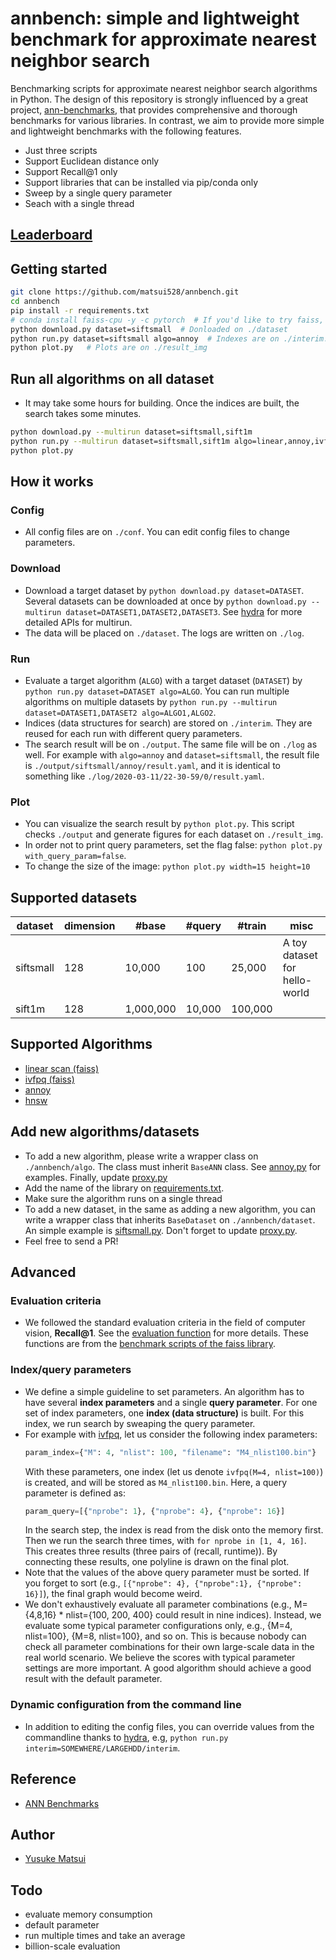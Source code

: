 # annbench: simple and lightweight benchmark for approximate nearest neighbor search

Benchmarking scripts for approximate nearest neighbor search algorithms in Python. The design of this repository is strongly influenced by a great project, [ann-benchmarks](https://github.com/erikbern/ann-benchmarks), that provides comprehensive and thorough benchmarks for various libraries. In contrast, we aim to provide more simple and lightweight benchmarks with the following features.

- Just three scripts
- Support Euclidean distance only
- Support Recall@1 only
- Support libraries that can be installed via pip/conda only
- Sweep by a single query parameter
- Seach with a single thread

## [Leaderboard](https://github.com/matsui528/annbench_leaderboard)

## Getting started
```bash
git clone https://github.com/matsui528/annbench.git
cd annbench
pip install -r requirements.txt
# conda install faiss-cpu -y -c pytorch  # If you'd like to try faiss, run this on anaconda
python download.py dataset=siftsmall  # Donloaded on ./dataset
python run.py dataset=siftsmall algo=annoy  # Indexes are on ./interim. Results are on ./output
python plot.py   # Plots are on ./result_img
```

## Run all algorithms on all dataset
- It may take some hours for building. Once the indices are built, the search takes some minutes.
```bash
python download.py --multirun dataset=siftsmall,sift1m
python run.py --multirun dataset=siftsmall,sift1m algo=linear,annoy,ivfpq,hnsw
python plot.py
```

## How it works

### Config
- All config files are on `./conf`. You can edit config files to change parameters.

### Download
- Download a target dataset by `python download.py dataset=DATASET`. 
Several datasets can be downloaded at once by `python download.py --multirun dataset=DATASET1,DATASET2,DATASET3`. See [hydra](https://hydra.cc/) for more detailed APIs for multirun.
- The data will be placed on `./dataset`. The logs are written on `./log`.

### Run
- Evaluate a target algorithm (`ALGO`) with a target dataset (`DATASET`) by `python run.py dataset=DATASET algo=ALGO`. You can run multiple algorithms on multiple datasets by `python run.py --multirun dataset=DATASET1,DATASET2 algo=ALGO1,ALGO2`.
- Indices (data structures for search) are stored on `./interim`. They are reused for each run with different query parameters.
- The search result will be on `./output`. The same file will be on `./log` as well. For example with `algo=annoy` and `dataset=siftsmall`, the result file is `./output/siftsmall/annoy/result.yaml`, and it is identical to something like `./log/2020-03-11/22-30-59/0/result.yaml`.

### Plot
- You can visualize the search result by `python plot.py`. This script checks `./output` and generate figures for each dataset on `./result_img`.
- In order not to print query parameters, set the flag false: `python plot.py with_query_param=false`.
- To change the size of the image: `python plot.py width=15 height=10`





## Supported datasets
| dataset | dimension | #base | #query | #train | misc
| --- | --- | --- | --- | --- | --- |
| siftsmall | 128 |    10,000 |    100 |  25,000 | A toy dataset for hello-world|
| sift1m    | 128 | 1,000,000 | 10,000 | 100,000 | |

## Supported Algorithms
- [linear scan (faiss)](https://github.com/facebookresearch/faiss)
- [ivfpq (faiss)](https://github.com/facebookresearch/faiss)
- [annoy](https://github.com/spotify/annoy)
- [hnsw](https://github.com/nmslib/hnswlib)



## Add new algorithms/datasets
- To add a new algorithm, please write a wrapper class on `./annbench/algo`. 
The class must inherit `BaseANN` class. See [annoy.py](annbench/algo/annoy.py) for examples. Finally, update [proxy.py](annbench/algo/proxy.py)
- Add the name of the library on [requirements.txt](requirements.txt).
- Make sure the algorithm runs on a single thread
- To add a new dataset, in the same as adding a new algorithm, 
you can write a wrapper class that inherits `BaseDataset` on `./annbench/dataset`.
An simple example is  [siftsmall.py](annbench/dataset/siftsmall.py).
Don't forget to update [proxy.py](annbench/dataset/proxy.py).
- Feel free to send a PR!


## Advanced


### Evaluation criteria
- We followed the standard evaluation criteria in the field of computer vision, **Recall@1**. See the [evaluation function](annbench/util.py) for more details. These functions are from the [benchmark scripts of the faiss library](https://github.com/facebookresearch/faiss/tree/master/benchs).



### Index/query parameters
- We define a simple guideline to set parameters. An algorithm has to have several **index parameters** and a single **query parameter**. For one set of index parameters, one **index (data structure)** is built. For this index, we run search by sweaping the query parameter.
- For example with [ivfpq](conf/algo/ivfpq.yaml), let us consider the following index parameters:
  ```python
  param_index={"M": 4, "nlist": 100, "filename": "M4_nlist100.bin"}
  ```
  With these parameters, one index (let us denote `ivfpq(M=4, nlist=100)`) is created, and will be stored as `M4_nlist100.bin`. 
  Here, a query parameter is defined as:
  ```python
  param_query=[{"nprobe": 1}, {"nprobe": 4}, {"nprobe": 16}]
  ```
  In the search step, the index is read from the disk onto the memory first. Then we run the search three times, with `for nprobe in [1, 4, 16]`. This creates three results (three pairs of (recall, runtime)). By connecting these results, one polyline is drawn on the final plot.
- Note that the values of the above query parameter must be sorted. If you forget to sort (e.g., `[{"nprobe": 4}, {"nprobe":1}, {"nprobe": 16}]`), the final graph would become weird.
- We don't exhaustively evaluate all parameter combinations (e.g., M={4,8,16} * nlist={100, 200, 400} could result in nine indices). Instead, we evaluate some typical parameter configurations only, e.g., {M=4, nlist=100}, {M=8, nlist=100}, and so on. This is because nobody can check all parameter combinations for their own large-scale data in the real world scenario. We believe the scores with typical parameter settings are more important. A good algorithm should achieve a good result with the default parameter.

### Dynamic configuration from the command line
- In addition to editing the config files, you can override values from the commandline thanks to [hydra](https://hydra.cc/), e.g, `python run.py interim=SOMEWHERE/LARGEHDD/interim`.


## Reference
- [ANN Benchmarks](https://github.com/erikbern/ann-benchmarks/)

## Author 
- [Yusuke Matsui](http://yusukematsui.me)


## Todo
- evaluate memory consumption
- default parameter
- run multiple times and take an average
- billion-scale evaluation
